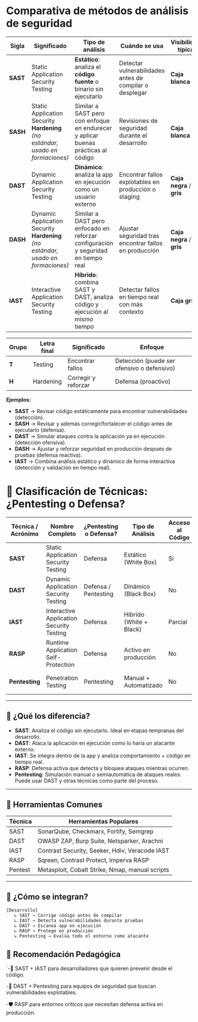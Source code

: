 # Comparativa de métodos de análisis de seguridad

| Sigla    | Significado                                                                                       | Tipo de análisis                                                                  | Cuándo se usa                                           | Visibilidad típica        | Ejemplos de herramientas                    |
| -------- | ------------------------------------------------------------------------------------------------- | --------------------------------------------------------------------------------- | ------------------------------------------------------- | ------------------------- | ------------------------------------------- |
| **SAST** | Static Application Security Testing                                                               | **Estático**: analiza el **código fuente** o binario sin ejecutarlo               | Detectar vulnerabilidades antes de compilar o desplegar | **Caja blanca**           | SonarQube, Checkmarx, Veracode, Fortify     |
| **SASH** | Static Application Security **Hardening** *(no estándar, usado en formaciones)*                   | Similar a SAST pero con enfoque en endurecer y aplicar buenas prácticas al código | Revisiones de seguridad durante el desarrollo           | **Caja blanca**           | Veracode (hardening mode), Codacy           |
| **DAST** | Dynamic Application Security Testing                                                              | **Dinámico**: analiza la app en ejecución como un usuario externo                 | Encontrar fallos explotables en producción o staging    | **Caja negra** / **gris** | OWASP ZAP, Burp Suite, IBM AppScan          |
| **DASH** | Dynamic Application Security **Hardening** *(no estándar, usado en formaciones)*                  | Similar a DAST pero enfocado en reforzar configuración y seguridad en tiempo real | Ajustar seguridad tras encontrar fallos en producción   | **Caja negra** / **gris** | Acunetix, IBM AppScan (config hardening)    |
| **IAST** | Interactive Application Security Testing                                                          | **Híbrido**: combina SAST y DAST, analiza código y ejecución al mismo tiempo      | Detectar fallos en tiempo real con más contexto         | **Caja gris**             | Contrast Security, Seeker, HCL AppScan IAST |


| Grupo | Letra final | Significado | Enfoque |
|-------|-------------|-------------|---------|
| **T** | Testing     | Encontrar fallos | Detección (puede ser ofensivo o defensivo) |
| **H** | Hardening   | Corregir y reforzar | Defensa (proactivo) |

**Ejemplos:**
- **SAST** → Revisar código estáticamente para encontrar vulnerabilidades (detección).  
- **SASH** → Revisar y además corregir/fortalecer el código antes de ejecutarlo (defensa).  
- **DAST** → Simular ataques contra la aplicación ya en ejecución (detección ofensiva).  
- **DASH** → Ajustar y reforzar seguridad en producción después de pruebas (defensa reactiva).  
- **IAST** → Combina análisis estático y dinámico de forma interactiva (detección y validación en tiempo real).


# 🧠 Clasificación de Técnicas: ¿Pentesting o Defensa?

| Técnica / Acrónimo | Nombre Completo                            | ¿Pentesting o Defensa? | Tipo de Análisis        | Acceso al Código | Ejecución | Propósito Principal                          |
|--------------------|--------------------------------------------|-------------------------|--------------------------|------------------|-----------|------------------------------------------------|
| **SAST**           | Static Application Security Testing        | Defensa                 | Estático (White Box)     | Sí               | No        | Detectar vulnerabilidades en el código fuente |
| **DAST**           | Dynamic Application Security Testing       | Defensa / Pentesting    | Dinámico (Black Box)     | No               | Sí        | Detectar fallos en ejecución y configuración  |
| **IAST**           | Interactive Application Security Testing   | Defensa                 | Híbrido (White + Black)  | Parcial          | Sí        | Detectar vulnerabilidades en tiempo real      |
| **RASP**           | Runtime Application Self-Protection        | Defensa                 | Activo en producción     | No               | Sí        | Bloquear ataques en tiempo real               |
| **Pentesting**     | Penetration Testing                        | Pentesting              | Manual + Automatizado    | No               | Sí        | Simular ataques reales para evaluar riesgos   |

---

## 🧪 ¿Qué los diferencia?

- **SAST**: Analiza el código sin ejecutarlo. Ideal en etapas tempranas del desarrollo.
- **DAST**: Ataca la aplicación en ejecución como lo haría un atacante externo.
- **IAST**: Se integra dentro de la app y analiza comportamiento + código en tiempo real.
- **RASP**: Defensa activa que detecta y bloquea ataques mientras ocurren.
- **Pentesting**: Simulación manual o semiautomática de ataques reales. Puede usar DAST y otras técnicas como parte del proceso.

---

## 🧰 Herramientas Comunes

| Técnica | Herramientas Populares                          |
|--------|--------------------------------------------------|
| SAST   | SonarQube, Checkmarx, Fortify, Semgrep          |
| DAST   | OWASP ZAP, Burp Suite, Netsparker, Arachni      |
| IAST   | Contrast Security, Seeker, Hdiv, Veracode IAST  |
| RASP   | Sqreen, Contrast Protect, Imperva RASP          |
| Pentest| Metasploit, Cobalt Strike, Nmap, manual scripts |

---

## 🧠 ¿Cómo se integran?

```text
[Desarrollo]
   ↳ SAST → Corrige código antes de compilar
   ↳ IAST → Detecta vulnerabilidades durante pruebas
   ↳ DAST → Escanea app en ejecución
   ↳ RASP → Protege en producción
   ↳ Pentesting → Evalúa todo el entorno como atacante
```
## 🧠 Recomendación Pedagógica
`-🧱 SAST + IAST para desarrolladores que quieren prevenir desde el código.

-🧪 DAST + Pentesting para equipos de seguridad que buscan vulnerabilidades explotables.

-🛡️ RASP para entornos críticos que necesitan defensa activa en producción.